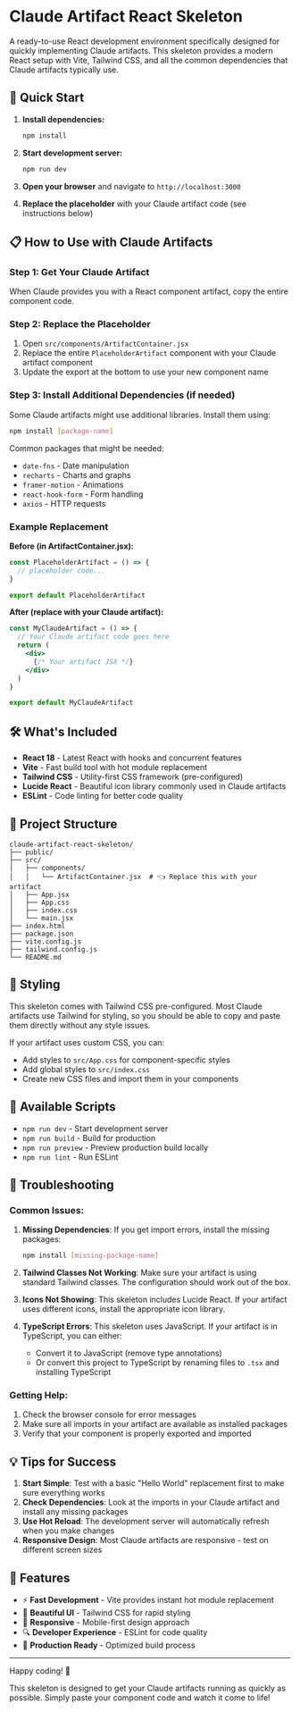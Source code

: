 # Claude Artifact React Skeleton

A ready-to-use React development environment specifically designed for quickly implementing Claude artifacts. This skeleton provides a modern React setup with Vite, Tailwind CSS, and all the common dependencies that Claude artifacts typically use.

## 🚀 Quick Start

1. **Install dependencies:**
   ```bash
   npm install
   ```

2. **Start development server:**
   ```bash
   npm run dev
   ```

3. **Open your browser** and navigate to `http://localhost:3000`

4. **Replace the placeholder** with your Claude artifact code (see instructions below)

## 📋 How to Use with Claude Artifacts

### Step 1: Get Your Claude Artifact
When Claude provides you with a React component artifact, copy the entire component code.

### Step 2: Replace the Placeholder
1. Open `src/components/ArtifactContainer.jsx`
2. Replace the entire `PlaceholderArtifact` component with your Claude artifact component
3. Update the export at the bottom to use your new component name

### Step 3: Install Additional Dependencies (if needed)
Some Claude artifacts might use additional libraries. Install them using:
```bash
npm install [package-name]
```

Common packages that might be needed:
- `date-fns` - Date manipulation
- `recharts` - Charts and graphs  
- `framer-motion` - Animations
- `react-hook-form` - Form handling
- `axios` - HTTP requests

### Example Replacement

**Before (in ArtifactContainer.jsx):**
```jsx
const PlaceholderArtifact = () => {
  // placeholder code...
}

export default PlaceholderArtifact
```

**After (replace with your Claude artifact):**
```jsx
const MyClaudeArtifact = () => {
  // Your Claude artifact code goes here
  return (
    <div>
      {/* Your artifact JSX */}
    </div>
  )
}

export default MyClaudeArtifact
```

## 🛠 What's Included

- **React 18** - Latest React with hooks and concurrent features
- **Vite** - Fast build tool with hot module replacement
- **Tailwind CSS** - Utility-first CSS framework (pre-configured)
- **Lucide React** - Beautiful icon library commonly used in Claude artifacts
- **ESLint** - Code linting for better code quality

## 📁 Project Structure

```
claude-artifact-react-skeleton/
├── public/
├── src/
│   ├── components/
│   │   └── ArtifactContainer.jsx  # 👈 Replace this with your artifact
│   ├── App.jsx
│   ├── App.css
│   ├── index.css
│   └── main.jsx
├── index.html
├── package.json
├── vite.config.js
├── tailwind.config.js
└── README.md
```

## 🎨 Styling

This skeleton comes with Tailwind CSS pre-configured. Most Claude artifacts use Tailwind for styling, so you should be able to copy and paste them directly without any style issues.

If your artifact uses custom CSS, you can:
- Add styles to `src/App.css` for component-specific styles
- Add global styles to `src/index.css`
- Create new CSS files and import them in your components

## 🔧 Available Scripts

- `npm run dev` - Start development server
- `npm run build` - Build for production
- `npm run preview` - Preview production build locally
- `npm run lint` - Run ESLint

## 🐛 Troubleshooting

### Common Issues:

1. **Missing Dependencies**: If you get import errors, install the missing packages:
   ```bash
   npm install [missing-package-name]
   ```

2. **Tailwind Classes Not Working**: Make sure your artifact is using standard Tailwind classes. The configuration should work out of the box.

3. **Icons Not Showing**: This skeleton includes Lucide React. If your artifact uses different icons, install the appropriate icon library.

4. **TypeScript Errors**: This skeleton uses JavaScript. If your artifact is in TypeScript, you can either:
   - Convert it to JavaScript (remove type annotations)
   - Or convert this project to TypeScript by renaming files to `.tsx` and installing TypeScript

### Getting Help:

1. Check the browser console for error messages
2. Make sure all imports in your artifact are available as installed packages
3. Verify that your component is properly exported and imported

## 💡 Tips for Success

1. **Start Simple**: Test with a basic "Hello World" replacement first to make sure everything works
2. **Check Dependencies**: Look at the imports in your Claude artifact and install any missing packages
3. **Use Hot Reload**: The development server will automatically refresh when you make changes
4. **Responsive Design**: Most Claude artifacts are responsive - test on different screen sizes

## 🌟 Features

- ⚡ **Fast Development** - Vite provides instant hot module replacement
- 🎨 **Beautiful UI** - Tailwind CSS for rapid styling
- 📱 **Responsive** - Mobile-first design approach
- 🔍 **Developer Experience** - ESLint for code quality
- 🚀 **Production Ready** - Optimized build process

---

Happy coding! 🎉

This skeleton is designed to get your Claude artifacts running as quickly as possible. Simply paste your component code and watch it come to life!
